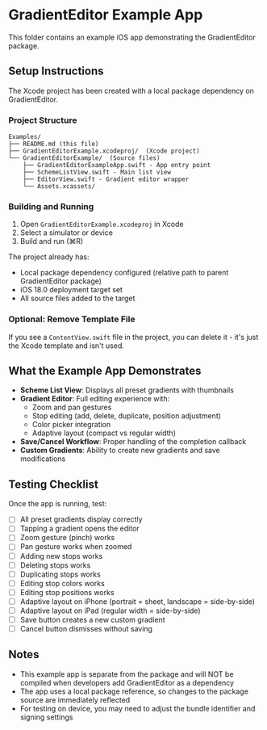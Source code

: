 # GradientEditor Example App

This folder contains an example iOS app demonstrating the GradientEditor package.

## Setup Instructions

The Xcode project has been created with a local package dependency on GradientEditor.

### Project Structure

```
Examples/
├── README.md (this file)
├── GradientEditorExample.xcodeproj/  (Xcode project)
└── GradientEditorExample/  (Source files)
    ├── GradientEditorExampleApp.swift - App entry point
    ├── SchemeListView.swift - Main list view
    ├── EditorView.swift - Gradient editor wrapper
    └── Assets.xcassets/
```

### Building and Running

1. Open `GradientEditorExample.xcodeproj` in Xcode
2. Select a simulator or device
3. Build and run (⌘R)

The project already has:
- Local package dependency configured (relative path to parent GradientEditor package)
- iOS 18.0 deployment target set
- All source files added to the target

### Optional: Remove Template File

If you see a `ContentView.swift` file in the project, you can delete it - it's just the Xcode template and isn't used.

## What the Example App Demonstrates

- **Scheme List View**: Displays all preset gradients with thumbnails
- **Gradient Editor**: Full editing experience with:
  - Zoom and pan gestures
  - Stop editing (add, delete, duplicate, position adjustment)
  - Color picker integration
  - Adaptive layout (compact vs regular width)
- **Save/Cancel Workflow**: Proper handling of the completion callback
- **Custom Gradients**: Ability to create new gradients and save modifications


## Testing Checklist

Once the app is running, test:

- [ ] All preset gradients display correctly
- [ ] Tapping a gradient opens the editor
- [ ] Zoom gesture (pinch) works
- [ ] Pan gesture works when zoomed
- [ ] Adding new stops works
- [ ] Deleting stops works
- [ ] Duplicating stops works
- [ ] Editing stop colors works
- [ ] Editing stop positions works
- [ ] Adaptive layout on iPhone (portrait = sheet, landscape = side-by-side)
- [ ] Adaptive layout on iPad (regular width = side-by-side)
- [ ] Save button creates a new custom gradient
- [ ] Cancel button dismisses without saving

## Notes

- This example app is separate from the package and will NOT be compiled when developers add GradientEditor as a dependency
- The app uses a local package reference, so changes to the package source are immediately reflected
- For testing on device, you may need to adjust the bundle identifier and signing settings

